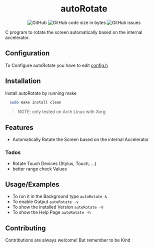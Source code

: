 
<h1 align="center">autoRotate</h1>
<p align="center">
  <img alt="GitHub" src="https://img.shields.io/github/license/Jxstxs/autoRotate?style=flat-square">
  <img alt="GitHub code size in bytes" src="https://img.shields.io/github/languages/code-size/Jxstxs/autoRotate?style=flat-square">
  <img alt="GitHub issues" src="https://img.shields.io/github/issues/Jxstxs/autoRotate?style=flat-square">
</p>

C program to rotate the screen automatically based on the internal accelerator.

## Configuration

To Configure autoRotate you have to edit [config.h](./config.h)

## Installation

Install autoRotate by running make

```bash
  sudo make install clean
```

> NOTE: only tested on Arch Linux with Xorg
    
## Features

- Automatically Rotate the Screen based on the internal Accelerator

### Todos

- Rotate Touch Devices (Stylus, Touch, ...)
- better range check Values

## Usage/Examples

- To run it in the Background type `autoRotate &`
- To enable Output `autoRotate -v`
- To show the installed Version `autoRotate -V`
- To show the Help Page `autoRotate -h`

## Contributing

Contributions are always welcome! But remember to be Kind

